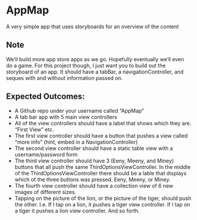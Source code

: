 # AppMap
A very simple app that uses storyboards for an overview of the content
## Note
We’ll build more app store apps as we go. Hopefully eventually we’ll even do a game. For this project though, I just want you to build out the storyboard of an app. It should have a tabBar, a navigationController, and seques with and without information passed on.
## Expected Outcomes:
- A Github repo under your username called “AppMap”
- A tab bar app with 5 main view controllers
- All of the view controllers should have a label that shows which they are. “First View” etc.
- The first view controller should have a button that pushes a view called “more info” (hint, embed in a NavigationController)
- The second view controller should have a static table view with a username/password form
- The third view controller should have 3 (Eeny, Meeny, and Miney) buttons that all push the same ThirdOptionsViewController. In the middle of the ThirdOptionsViewController there should be a lable that displays which of the three buttons was pressed. Eeny, Meeny, or Miney.
- The fourth view controller should have a collection view of 6 new images of different sizes.
- Tapping on the picture of the lion, or the picture of the tiger, should push the other. I.e. If I tap on a lion, it pushes a tiger view controller. If I tap on a tiger it pushes a lion view controller. And so forth.
